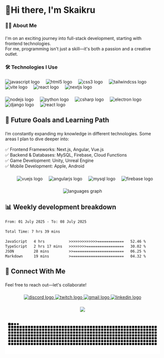 <h1 align="left">👋Hi there, I'm Skaikru</h1>

###

<h3 align="left">👨‍💻 About Me</h3>

###

<p align="left">I'm on an exciting journey into full-stack development, starting with frontend technologies.<br>For me, programming isn't just a skill—it's both a passion and a creative outlet.</p>

###

<h3 align="left">🛠️ Technologies I Use</h3>

###
<!--
<p align="left">Frontend</p>
-->
###

<div align="left">
  <img src="https://skillicons.dev/icons?i=js" height="40" alt="javascript logo"  />
  <img width="12" />
  <img src="https://skillicons.dev/icons?i=html" height="40" alt="html5 logo"  />
  <img width="12" />
  <img src="https://skillicons.dev/icons?i=css" height="40" alt="css3 logo"  />
  <img width="12" />
  <img src="https://skillicons.dev/icons?i=tailwind" height="40" alt="tailwindcss logo"  />
  <img width="12" />
  <img src="https://skillicons.dev/icons?i=vite" height="40" alt="vite logo"  />
  <img width="12" />
  <img src="https://skillicons.dev/icons?i=react" height="40" alt="react logo"  />
  <img width="12" />
  <img src="https://skillicons.dev/icons?i=nextjs" height="40" alt="nextjs logo"  />
</div>

###
<!--
<p align="left">Backend</p>
-->
###

<div align="left">
  <img src="https://skillicons.dev/icons?i=nodejs" height="40" alt="nodejs logo"  />
  <img width="12" />
  <img src="https://skillicons.dev/icons?i=py" height="40" alt="python logo"  />
  <img width="12" />
  <img src="https://skillicons.dev/icons?i=cs" height="40" alt="csharp logo"  />
  <img width="12" />
  <img src="https://skillicons.dev/icons?i=electron" height="40" alt="electron logo"  />
  <img width="12" />
  <img src="https://skillicons.dev/icons?i=django" height="40" alt="django logo"  />
  <img width="12" />
  <img src="https://skillicons.dev/icons?i=mongo" height="40" alt="react logo"  />
</div>

###

<h2 align="left">🌟 Future Goals and Learning Path</h2>

###

<p align="left">I’m constantly expanding my knowledge in different technologies. Some areas I plan to dive deeper into:<br><br>✅ Frontend Frameworks: Next.js, Angular, Vue.js<br>✅ Backend & Databases: MySQL, Firebase, Cloud Functions<br>✅ Game Development: Unity, Unreal Engine<br>✅ Mobile Development: Apple, Android</p>

###

<div align="center">
  <img width="12" />
  <img src="https://skillicons.dev/icons?i=vue" height="40" alt="vuejs logo"  />
  <img width="12" />
  <img src="https://skillicons.dev/icons?i=angular" height="40" alt="angularjs logo"  />
  <img width="12" />
  <img src="https://skillicons.dev/icons?i=mysql" height="40" alt="mysql logo"  />
  <img width="12" />
  <img src="https://skillicons.dev/icons?i=firebase" height="40" alt="firebase logo"  />
</div>

###

<div align="center">
  <img src="https://github-readme-stats.vercel.app/api/top-langs?username=skaikru0518&locale=en&hide_title=false&layout=compact&card_width=320&langs_count=6&theme=tokyonight&hide_border=true&order=2&hide_progress=true" height="150" alt="languages graph"  />
<!-- <img src="https://streak-stats.demolab.com?user=skaikru0518&locale=en&mode=weekly&theme=tokyonight&hide_border=true&border_radius=5&date_format=%5BY%20%5DM%20j&order=3" height="150" alt="streak graph"  /> !-->
</div>

###

## 📊 Weekly development breakdown
<!--START_SECTION:waka-->

```text
From: 01 July 2025 - To: 08 July 2025

Total Time: 7 hrs 39 mins

JavaScript   4 hrs           >>>>>>>>>>>>>============   52.46 %
TypeScript   2 hrs 17 mins   >>>>>>>>=================   30.02 %
JSON         28 mins         >>=======================   06.25 %
Markdown     19 mins         >========================   04.32 %
```

<!--END_SECTION:waka-->

###

<h2 align="left">📩 Connect With Me</h2>

###

<p align="left">Feel free to reach out—let's collaborate!</p>

###

<div align="center">
  <a href="https://www.discord.com/users/skaikru_" target="_blank">
    <img src="https://img.shields.io/static/v1?message=Skaikru_&logo=discord&label=&color=7289DA&logoColor=white&labelColor=&style=for-the-badge" height="40" alt="discord logo"  />
  </a>
  <a href="https://www.twitch.tv/ska1kru_" target="_blank">
    <img src="https://img.shields.io/static/v1?message=Twitch&logo=twitch&label=&color=9146FF&logoColor=white&labelColor=&style=for-the-badge" height="40" alt="twitch logo"  />
  </a>
  <a href="mailto:dante0518@gmail.com" target="_blank">
    <img src="https://img.shields.io/static/v1?message=Gmail&logo=gmail&label=&color=D14836&logoColor=white&labelColor=&style=for-the-badge" height="40" alt="gmail logo"  />
  </a>
  <a href="https://www.linkedin.com/in/p%C3%A9ter-dobi-917347160/" target="_blank">
    <img src="https://img.shields.io/static/v1?message=LinkedIn&logo=linkedin&label=&color=0077B5&logoColor=white&labelColor=&style=for-the-badge" height="40" alt="linkedin logo"  />
  </a>
</div>

###

<div align="center">
  <img src="https://profile-counter.glitch.me/skaikru0518/count.svg?"  />
</div>

###

<img src="https://raw.githubusercontent.com/skaikru0518/skaikru0518/output/snake.svg" alt="Snake animation" />

###


